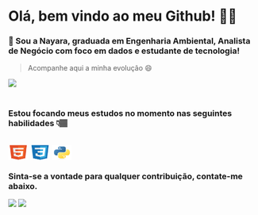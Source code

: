 # Olá, bem  vindo ao meu  Github! 👋🏽

### 🌱  Sou a Nayara, graduada em Engenharia Ambiental, Analista de Negócio com foco em dados e estudante de tecnologia! 


> Acompanhe aqui a minha evolução  😄 

<div>
  <img height="160em" src="https://github-readme-stats.vercel.app/api/top-langs/?username=nayarasn&layout=compact&langs_count=16&theme=tokyonight"/>
<div style="display: inline_block"><br>

### Estou focando meus estudos no momento nas seguintes habilidades 👇🏽

<div style="display: inline_block"><br>
  <img align="center" alt="Rafa-HTML" height="30" width="40" src="https://raw.githubusercontent.com/devicons/devicon/master/icons/html5/html5-original.svg">
  <img align="center" alt="Rafa-CSS" height="30" width="40" src="https://raw.githubusercontent.com/devicons/devicon/master/icons/css3/css3-original.svg">
  <img align="center" alt="Rafa-Python" height="30" width="40" src="https://raw.githubusercontent.com/devicons/devicon/master/icons/python/python-original.svg">
</div>

 ### Sinta-se a vontade para qualquer contribuição, contate-me abaixo.
 
 
<div>  
  <a href = "mailto:santosnay99@gmail.com"><img src="https://img.shields.io/badge/-Gmail-%23333?style=for-the-badge&logo=gmail&logoColor=white" target="_blank"></a>
  <a href="https://www.linkedin.com/in/nayarasnascimento/" target="_blank"><img src="https://img.shields.io/badge/-LinkedIn-%230077B5?style=for-the-badge&logo=linkedin&logoColor=white" target="_blank"></a> 
  
</div>


<!--
**nayarasn/nayarasn** is a ✨ _special_ ✨ repository because its `README.md` (this file) appears on your GitHub profile.

#mostra a evolução de commits
 <img height="160em" src="https://github-readme-stats.vercel.app/api?username=nayarasn&show_icons=true&theme=tokyonight&include_all_commits=true&count_private=true"/>

Here are some ideas to get you started:

- 🔭 I’m currently working on ...
- 🌱 I’m currently learning ...
 🌱
- 👯 I’m looking to collaborate on ...
- 🤔 I’m looking for help with ...
- 💬 Ask me about ...
- 📫 How to reach me: ...
- 😄 Pronouns: ...
- ⚡ Fun fact: ...
-->
